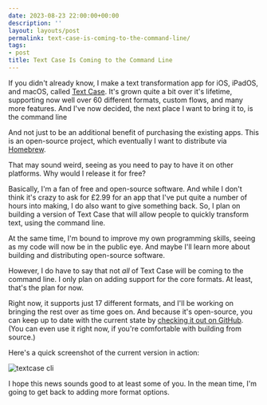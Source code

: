```yaml
---
date: 2023-08-23 22:00:00+00:00
description: ''
layout: layouts/post
permalink: text-case-is-coming-to-the-command-line/
tags:
- post
title: Text Case Is Coming to the Command Line
---
```


If you didn't already know, I make a text transformation app for iOS, iPadOS,
and macOS, called [Text Case][tc]. It's grown quite a bit over it's lifetime,
supporting now well over 60 different formats, custom flows, and many more
features. And I've now decided, the next place I want to bring it to, is the
command line

And not just to be an additional benefit of purchasing the existing apps. This
is an open-source project, which eventually I want to distribute via [Homebrew][hb].

That may sound weird, seeing as you need to pay to have it on other platforms.
Why would I release it for free?

Basically, I'm a fan of free and open-source software. And while I don't think
it's crazy to ask for £2.99 for an app that I've put quite a number of hours
into making, I do also want to give something back. So, I plan on building
a version of Text Case that will allow people to quickly transform text, using
the command line.

At the same time, I'm bound to improve my own programming skills, seeing as my
code will now be in the public eye. And maybe I'll learn more about building
and distributing open-source software.

However, I do have to say that not *all* of Text Case will be coming to the command
line. I only plan on adding support for the core formats. At least, that's the
plan for now. 

Right now, it supports just 17 different formats, and I'll be working on
bringing the rest over as time goes on. And because it's open-source, you can
keep up to date with the current state by [checking it out on GitHub][tcc].
(You can even use it right now, if you're comfortable with building from
source.)

Here's a quick screenshot of the current version in action:

![textcase cli](images/2023/08/textcase-cli.jpeg)

I hope this news sounds good to at least some of you. In the mean time, I'm
going to get back to adding more format options.

[tc]: https://textcase.app
[tcc]: https://github.com/chrishannah/textcase-cli
[hb]: https://brew.sh